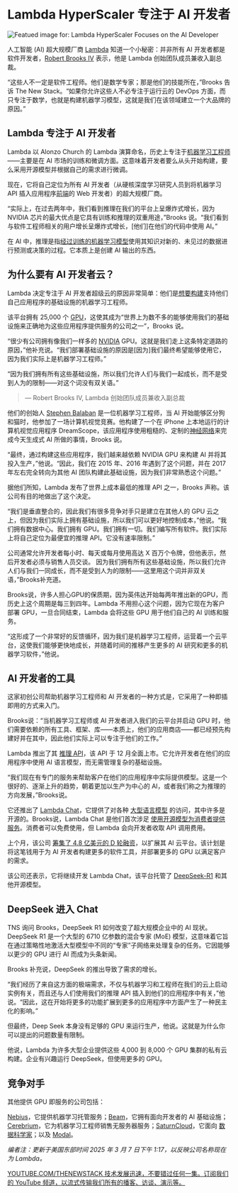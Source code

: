 # Lambda HyperScaler 专注于 AI 开发者

![Featued image for: Lambda HyperScaler Focuses on the AI Developer](https://cdn.thenewstack.io/media/2025/03/36e838c5-aicloudfordevelopers-1024x543.jpg)

人工智能 (AI) 超大规模厂商 [Lambda](https://lambdalabs.com/) 知道一个小秘密：并非所有 AI 开发者都是软件开发者，[Robert Brooks IV](https://www.linkedin.com/in/boborado/) 表示，他是 Lambda 创始团队成员兼收入副总裁。

“这些人不一定是软件工程师。他们是数学专家；那是他们的技能所在，”Brooks 告诉 The New Stack。“如果你允许这些人不必专注于运行云的 DevOps 方面，而只专注于数学，也就是构建机器学习模型，这就是我们在该领域建立一个大品牌的原因。”

## Lambda 专注于 AI 开发者

Lambda 以 Alonzo Church 的 Lambda 演算命名，历史上专注于[机器学习工程师](https://thenewstack.io/5-new-kubeflow-1-3-features-that-machine-learning-engineers-will-love/)——主要是在 AI 市场的训练和微调方面。这意味着开发者要么从头开始构建，要么采用开源模型并根据自己的需求进行微调。

现在，它将自己定位为所有 AI 开发者（从硬核深度学习研究人员到将机器学习 API 插入应用程序[前端](https://thenewstack.io/introduction-to-frontend-development)的 Web 开发者）的超大规模厂商。

“实际上，在过去两年中，我们看到推理在我们的平台上呈爆炸式增长，因为 NVIDIA 芯片的最大优点是它具有训练和推理的双重用途，”Brooks 说。“我们看到与软件工程师相关的用户增长呈爆炸式增长，[他们]在他们的代码中使用 AI。”

在 AI 中，推理是指[经过训练的机器学习模型](https://thenewstack.io/machine-learning-for-real-time-data-analysis-training-models-in-production/)使用其知识对新的、未见过的数据进行预测或决策的过程。它本质上是创建 AI 输出的东西。

## 为什么要有 AI 开发者云？

Lambda 决定专注于 AI 开发者超级云的原因非常简单：他们是[想要构建](https://thenewstack.io/the-machine-learning-building-blocks-developers-require-to-do-mlops/)支持他们自己应用程序的基础设施的机器学习工程师。

该平台拥有 25,000 个 [GPU](https://thenewstack.io/revolutionizing-storage-the-role-of-gpus-in-modern-infrastructure/)，这使其成为“世界上为数不多的能够使用我们的基础设施来正确地为这些应用程序提供服务的公司之一”，Brooks 说。

“很少有公司拥有像我们一样多的 [NVIDIA](https://thenewstack.io/a-developers-guide-to-nim-nvidias-ai-application-platform/) GPU。这就是我们走上这条特定道路的原因，”他补充说。“我们部署基础设施的原因是[因为]我们最终希望能够使用它，因为我们实际上是机器学习工程师。”

“因为我们拥有所有这些基础设施，所以我们允许人们与我们一起成长，而不是受到人为的限制——对这个词没有双关语。”

> — Robert Brooks IV, Lambda 创始团队成员兼收入副总裁

他们的创始人 [Stephen Balaban](https://www.linkedin.com/in/sbalaban/) 是一位机器学习工程师，当 AI 开始能够区分狗和猫时，他参加了一场计算机视觉竞赛。他构建了一个在 iPhone 上本地运行的计算机视觉应用程序 DreamScope，该应用程序使用粗糙的、定制的[神经网络](https://thenewstack.io/who-needs-neural-networks-the-generative-prowess-of-state-transition-models/)来完成今天生成式 AI 所做的事情，Brooks 说。

“最终，通过构建这些应用程序，我们越来越依赖 NVIDIA GPU 来构建 AI 并将其投入生产，”他说。“因此，我们在 2015 年、2016 年遇到了这个问题，并在 2017 年左右完全转向为其他 AI 团队构建此基础设施，因为我们非常熟悉这个问题。”

据他们所知，Lambda 发布了世界上成本最低的推理 API 之一，Brooks 声称。该公司有目的地做出了这个决定。

“我们是垂直整合的，因此我们有很多竞争对手只是建立在其他人的 GPU 云之上，但因为我们实际上拥有基础设施，所以我们可以更好地控制成本，”他说。“我们拥有数据中心。我们拥有 GPU。我们拥有一切。我们编写所有软件。我们实际上将自己定位为最便宜的推理 API。它没有速率限制。”

公司通常允许开发者每小时、每天或每月使用高达 X 百万个令牌，但他表示，然后开发者必须与销售人员交谈。
因为我们拥有所有这些基础设施，所以我们允许人们与我们一同成长，而不是受到人为的限制——这里用这个词并非双关语，”Brooks补充道。

Brooks说，许多人担心GPU的保质期，因为英伟达开始每两年推出新的GPU，而历史上这个周期是每三到四年。Lambda 不用担心这个问题，因为它现在为客户部署 GPU，一旦合同结束，Lambda 会将这些 GPU 用于他们自己的 AI 训练和服务。

“这形成了一个非常好的反馈循环，因为我们是机器学习工程师，运营着一个云平台，这使我们能够更快地成长，并随着时间的推移产生更多的 AI 研究和更多的机器学习软件，”他说。

## AI 开发者的工具

这家初创公司帮助机器学习工程师和 AI 开发者的一种方式是，它采用了一种即插即用的方式来入门。

Brooks说：“当机器学习工程师或 AI 开发者进入我们的云平台并启动 GPU 时，他们需要依赖的所有工具、框架、库——本质上，他们的应用商店——都已经预先构建好并在其中，因此他们实际上可以专注于他们的工作。”

Lambda 推出了其 [推理 API](https://docs.lambdalabs.com/public-cloud/lambda-inference-api/)，该 API 于 12 月全面上市。它允许开发者在他们的应用程序中使用 AI 语言模型，而无需管理复杂的基础设施。

“我们现在有专门的服务来帮助客户在他们的应用程序中实际提供模型。这是一个很好的、逐渐上升的趋势，朝着更加以生产为中心的 AI，或者我们称之为推理的方向发展，”Brooks说。

它还推出了 [Lambda Chat](https://lambda.chat/)，它提供了对各种 [大型语言模型](https://thenewstack.io/why-large-language-models-wont-replace-human-coders/) 的访问，其中许多是开源的。Brooks说，Lambda Chat 是他们首次涉足 [使用开源模型为消费者提供服务](https://thenewstack.io/google-serves-up-cloud-gpus-with-a-side-of-open-source-llms/)。消费者可以免费使用，但 Lambda 会向开发者收取 API 调用费用。

上个月，该公司 [筹集了 4.8 亿美元的 D 轮融资](https://lambdalabs.com/blog/lambda-raises-480m-to-expand-ai-cloud-platform?)，以扩展其 AI 云平台。该计划是将这笔钱用于为 AI 开发者构建更多的软件工具，并部署更多的 GPU 以满足客户的需求。

该公司还表示，它将继续开发 Lambda Chat，该平台托管了 [DeepSeek-R1](https://thenewstack.io/deep-dive-into-deepseek-r1-how-it-works-and-what-it-can-do/) 和其他开源模型。

## DeepSeek 进入 Chat

TNS 询问 Brooks，DeepSeek R1 如何改变了超大规模企业中的 AI 现状。DeepSeek R1 是一个大型的 6710 亿参数的混合专家 (MoE) 模型，这意味着它旨在通过策略性地激活大型模型中不同的“专家”子网络来处理复杂的任务。它因能够以更少的 GPU 进行 AI 而成为头条新闻。

Brooks 补充说，DeepSeek 的推出导致了需求的增长。

“我们经历了来自这方面的极端需求，不仅与机器学习和工程师在我们的云上启动实例有关，而且还与人们使用我们的推理 API 插入到他们的应用程序中有关，”他说。“因此，这在开始将更多的功能扩展到更多的应用程序中方面产生了一种民主化的影响。”

但最终，Deep Seek 本身没有足够的 GPU 来运行生产，他说。这就是为什么你可以提出的问题数量有限制。

他说，Lambda 为许多大型企业提供这些 4,000 到 8,000 个 GPU 集群的私有云构建。企业有兴趣运行 DeepSeek，但使用更多的 GPU。

## 竞争对手

其他提供 GPU 即服务的公司包括：

[Nebius](https://nebius.com/)，它提供机器学习托管服务；[Beam](https://www.beam.cloud/)，它拥有面向开发者的 AI 基础设施；[Cerebrium](https://www.cerebrium.ai/)，它为机器学习工程师销售无服务器服务；[SaturnCloud](https://saturncloud.io/)，它面向 [数据科学家](https://roadmap.sh/ai-data-scientist)；以及 [Modal](https://thenewstack.io/serverless-for-ai-devs-modals-python-and-rust-based-platform/)。

*编者注：更新于美国东部时间 2025 年 3 月 7 日下午 1:17，以反映公司名称现在为 Lambda。*

[
YOUTUBE.COM/THENEWSTACK
技术发展迅速，不要错过任何一集。订阅我们的 YouTube
频道，以流式传输我们所有的播客、访谈、演示等。
](https://youtube.com/thenewstack?sub_confirmation=1)
